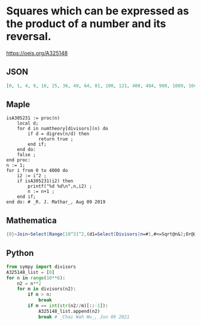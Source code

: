 # Squares which can be expressed as the product of a number and its reversal\.
https://oeis.org/A325148
## JSON
```JSON
[0, 1, 4, 9, 16, 25, 36, 49, 64, 81, 100, 121, 400, 484, 900, 1089, 1600, 1936, 2500, 3025, 3600, 4356, 4900, 5929, 6400, 7744, 8100, 9801, 10000, 10201, 12100, 12321, 14641, 17161, 19881, 22801, 25921, 29241, 32761, 36481, 40000, 40804, 44944, 48400, 49284, 53824, 58564, 63504, 68644, 73984, 79524, 85264]
```
## Maple
```Maple
isA305231 := proc(n)
    local d;
    for d in numtheory[divisors](n) do
        if d = digrev(n/d) then
            return true ;
        end if;
    end do:
    false ;
end proc:
n := 1;
for i from 0 to 4000 do
    i2 := i^2 ;
    if isA305231(i2) then
        printf("%d %d\n",n,i2) ;
        n := n+1 ;
    end if;
end do: # _R. J. Mathar_, Aug 09 2019
```
## Mathematica
```Mathematica
{0}~Join~Select[Range[10^3]^2,(d1=Select[Divisors[n=#],#<=Sqrt@n&];Or@@Table[d1[[k]]==(IntegerReverse/@(n/d1))[[k]],{k,Length@d1}])&] (* _Giorgos Kalogeropoulos_, Jun 09 2021 *)
```
## Python
```Python
from sympy import divisors
A325148_list = [0]
for n in range(10**6):
    n2 = n**2
    for m in divisors(n2):
        if m > n:
            break
        if m == int(str(n2//m)[::-1]):
            A325148_list.append(n2)
            break # _Chai Wah Wu_, Jun 09 2021
```
